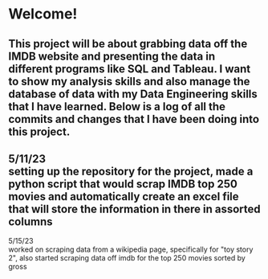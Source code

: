 # Welcome! <br>
This project will be about grabbing data off the IMDB website and presenting the data in different programs like SQL and Tableau. I want to show my analysis skills and also manage the database of data with my Data Engineering skills that I have learned. Below is a log of all the commits and changes that I have been doing into this project.<br>
-------------------------------------------------------------------------------------------------------------------------------------
5/11/23 <br>
setting up the repository for the project, made a python script that would scrap IMDB top 250 movies and automatically create an excel file that will store the information in there in assorted columns
-------------------------------------------------------------------------------------------------------------------------------------
5/15/23 <br>
worked on scraping data from a wikipedia page, specifically for "toy story 2", also started scraping data off imdb for the top 250 movies sorted by gross 